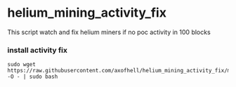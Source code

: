 # helium_mining_activity_fix
This script watch and fix helium miners if no poc activity in 100 blocks




### install activity fix
```
sudo wget https://raw.githubusercontent.com/axofhell/helium_mining_activity_fix/main/install_activity_fix.sh -O - | sudo bash
```

